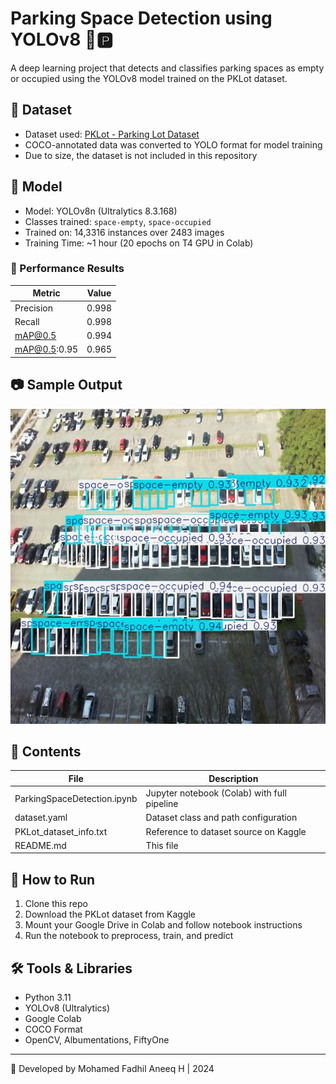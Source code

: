 # Parking Space Detection using YOLOv8 🚗🅿️

A deep learning project that detects and classifies parking spaces as empty or occupied using the YOLOv8 model trained on the PKLot dataset.

## 📂 Dataset

- Dataset used: [PKLot - Parking Lot Dataset](https://www.kaggle.com/datasets/ammarnassanalhajali/pklot-dataset)
- COCO-annotated data was converted to YOLO format for model training
- Due to size, the dataset is not included in this repository

## 🧠 Model

- Model: YOLOv8n (Ultralytics 8.3.168)
- Classes trained: `space-empty`, `space-occupied`
- Trained on: 14,3316 instances over 2483 images
- Training Time: ~1 hour (20 epochs on T4 GPU in Colab)

### 🧪 Performance Results

| Metric      | Value   |
|-------------|---------|
| Precision   | 0.998   |
| Recall      | 0.998   |
| mAP@0.5     | 0.994   |
| mAP@0.5:0.95| 0.965   |

## 📷 Sample Output

![Prediction Example](image.png)

## 📒 Contents

| File                         | Description |
|------------------------------|-------------|
| ParkingSpaceDetection.ipynb  | Jupyter notebook (Colab) with full pipeline |
| dataset.yaml                 | Dataset class and path configuration |
| PKLot_dataset_info.txt       | Reference to dataset source on Kaggle |
| README.md                    | This file |

## 🚀 How to Run

1. Clone this repo
2. Download the PKLot dataset from Kaggle
3. Mount your Google Drive in Colab and follow notebook instructions
4. Run the notebook to preprocess, train, and predict

## 🛠 Tools & Libraries

- Python 3.11
- YOLOv8 (Ultralytics)
- Google Colab
- COCO Format
- OpenCV, Albumentations, FiftyOne

---

📌 Developed by Mohamed Fadhil Aneeq H | 2024
